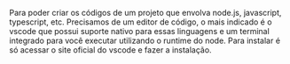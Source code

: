 Para poder criar os códigos de um projeto que envolva node.js, javascript, typescript, etc. Precisamos de um editor de código, o mais indicado é o vscode que possui suporte nativo para essas linguagens e um terminal integrado para você executar utilizando o runtime do node.
Para instalar é só acessar o site oficial do vscode e fazer a instalação.